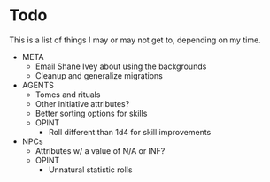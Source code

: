 # Todo
This is a list of things I may or may not get to, depending on my time.

- META
  - Email Shane Ivey about using the backgrounds
  - Cleanup and generalize migrations
- AGENTS
  - Tomes and rituals
  - Other initiative attributes?
  - Better sorting options for skills
  - OPINT
    - Roll different than 1d4 for skill improvements
- NPCs
  - Attributes w/ a value of N/A or INF?
  - OPINT
    - Unnatural statistic rolls